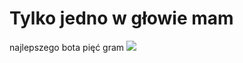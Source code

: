 # Tylko jedno w głowie mam

najlepszego bota pięć gram
<img src="https://i.kym-cdn.com/photos/images/original/001/930/083/2a4.gif" />
